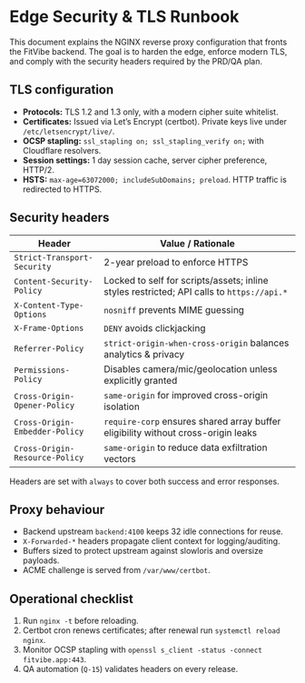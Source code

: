 # Edge Security & TLS Runbook

This document explains the NGINX reverse proxy configuration that fronts the
FitVibe backend. The goal is to harden the edge, enforce modern TLS, and comply
with the security headers required by the PRD/QA plan.

## TLS configuration

- **Protocols:** TLS 1.2 and 1.3 only, with a modern cipher suite whitelist.
- **Certificates:** Issued via Let’s Encrypt (certbot). Private keys live under
  `/etc/letsencrypt/live/`.
- **OCSP stapling:** `ssl_stapling on; ssl_stapling_verify on;` with Cloudflare
  resolvers.
- **Session settings:** 1 day session cache, server cipher preference, HTTP/2.
- **HSTS:** `max-age=63072000; includeSubDomains; preload`. HTTP traffic is
  redirected to HTTPS.

## Security headers

| Header                        | Value / Rationale                                                                              |
| ----------------------------- | ---------------------------------------------------------------------------------------------- |
| `Strict-Transport-Security`   | 2-year preload to enforce HTTPS                                                               |
| `Content-Security-Policy`     | Locked to self for scripts/assets; inline styles restricted; API calls to `https://api.*`     |
| `X-Content-Type-Options`      | `nosniff` prevents MIME guessing                                                               |
| `X-Frame-Options`             | `DENY` avoids clickjacking                                                                      |
| `Referrer-Policy`             | `strict-origin-when-cross-origin` balances analytics & privacy                                |
| `Permissions-Policy`          | Disables camera/mic/geolocation unless explicitly granted                                      |
| `Cross-Origin-Opener-Policy`  | `same-origin` for improved cross-origin isolation                                             |
| `Cross-Origin-Embedder-Policy`| `require-corp` ensures shared array buffer eligibility without cross-origin leaks             |
| `Cross-Origin-Resource-Policy`| `same-origin` to reduce data exfiltration vectors                                             |

Headers are set with `always` to cover both success and error responses.

## Proxy behaviour

- Backend upstream `backend:4100` keeps 32 idle connections for reuse.
- `X-Forwarded-*` headers propagate client context for logging/auditing.
- Buffers sized to protect upstream against slowloris and oversize payloads.
- ACME challenge is served from `/var/www/certbot`.

## Operational checklist

1. Run `nginx -t` before reloading.
2. Certbot cron renews certificates; after renewal run `systemctl reload nginx`.
3. Monitor OCSP stapling with `openssl s_client -status -connect fitvibe.app:443`.
4. QA automation (`Q-15`) validates headers on every release.
